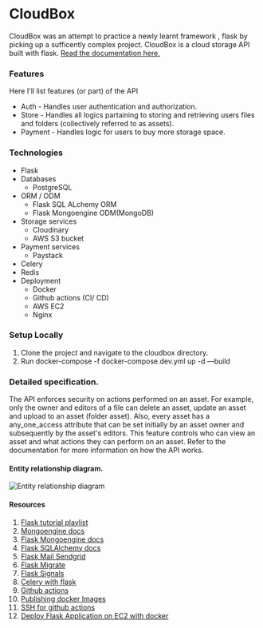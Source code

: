 # CloudBox

CloudBox was an attempt to practice a newly learnt framework , flask by picking up a sufficently complex project. CloudBox is a cloud storage API built with flask. 
[Read the documentation here.](https://documenter.getpostman.com/view/20100124/2s83mgGMr3)

### Features 
Here I'll list features (or part) of the API
 - Auth - Handles user authentication and authorization.
 - Store - Handles all logics partaining to storing and retrieving users files and folders (collectively referred to as assets).
 - Payment - Handles logic for users to buy more storage space.

### Technologies 
 - Flask
 - Databases
	 - PostgreSQL
 - ORM / ODM
	 - Flask SQL ALchemy ORM
	 - Flask Mongoengine ODM(MongoDB)
 - Storage services
	 - Cloudinary
	 - AWS S3 bucket
 - Payment services
	 - Paystack
 - Celery
 - Redis
 - Deployment
	 - Docker
	 - Github actions (CI/ CD)
	 - AWS EC2 
	 - Nginx

### Setup Locally

 1. Clone the project and navigate to the cloudbox directory.
 2. Run docker-compose -f docker-compose.dev.yml up -d —build

### Detailed specification.
The API enforces security on actions performed on an asset. 
For example, only the owner and editors of a file can delete an asset, update an asset and upload to an asset (folder asset).
Also, every asset has a any_one_access attribute that can be set initially by an asset owner and subsequently by the asset's editors. This feature controls who can view an asset and what actions they can perform on an asset. 
Refer to the documentation for more information on how the API works.

#### Entity relationship diagram.
![Entity relationship diagram](https://drawsql.app/teams/fuads-team/diagrams/cloudbox)

#### Resources

 1. [Flask tutorial playlist](https://www.youtube.com/watch?v=MwZwr5Tvyxo&list=PL-osiE80TeTs4UjLw5MM6OjgkjFeUxCYH)
 2. [Mongoengine docs](https://docs.mongoengine.org/)
 3. [Flask Mongoengine docs](https://docs.mongoengine.org/projects/flask-mongoengine/en/latest/)
 4. [Flask SQLAlchemy docs](https://flask-sqlalchemy.palletsprojects.com/en/latest/)
 5. [Flask Mail Sendgrid](https://pypi.org/project/Flask-Mail-SendGrid/)
 6. [Flask Migrate](https://www.youtube.com/watch?v=ca-Vj6kwK7M&t=709s)
 7. [Flask Signals](https://flask.palletsprojects.com/en/2.2.x/signals/)
 8. [Celery with flask](https://flask.palletsprojects.com/en/1.1.x/patterns/celery/)
 9. [Github actions](https://www.youtube.com/watch?v=R8_veQiYBjI)
 10. [Publishing docker Images](https://docs.github.com/en/actions/publishing-packages/publishing-docker-images)
 11. [SSH for github actions](https://github.com/appleboy/ssh-action) 
 12. [Deploy Flask Application on EC2 with docker](https://www.youtube.com/watch?v=2tQ_Yn6O3f4&list=PL5KTLzN85O4K3zhnNPNCgE_Lt-pUsY7YO)
 
